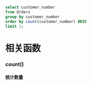 ```SQL
select customer_number
from Orders
group by customer_number
order by count(customer_number) DESC
limit 1; 
   ```

# 相关函数
### count() 
#### 统计数量